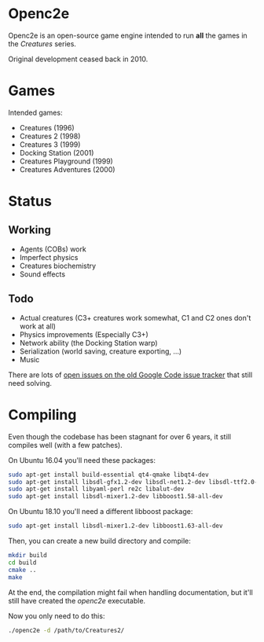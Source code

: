 # Openc2e

Openc2e is an open-source game engine intended to
run **all** the games in the _Creatures_ series.

Original development ceased back in 2010.

# Games

Intended games:

* Creatures (1996)
* Creatures 2 (1998)
* Creatures 3 (1999)
* Docking Station (2001)
* Creatures Playground (1999)
* Creatures Adventures (2000)

# Status

## Working

* Agents (COBs) work
* Imperfect physics
* Creatures biochemistry
* Sound effects

## Todo

* Actual creatures (C3+ creatures work somewhat, C1 and C2 ones don't work at all)
* Physics improvements (Especially C3+)
* Network ability (the Docking Station warp)
* Serialization (world saving, creature exporting, ...)
* Music

There are lots of [open issues on the old Google Code issue tracker](https://code.google.com/archive/p/openc2e/issues) that still need solving.

# Compiling

Even though the codebase has been stagnant for over 6 years, it still compiles well (with a few patches).

On Ubuntu 16.04 you'll need these packages:

```bash
sudo apt-get install build-essential qt4-qmake libqt4-dev
sudo apt-get install libsdl-gfx1.2-dev libsdl-net1.2-dev libsdl-ttf2.0-dev
sudo apt-get install libyaml-perl re2c libalut-dev
sudo apt-get install libsdl-mixer1.2-dev libboost1.58-all-dev
```

On Ubuntu 18.10 you'll need a different libboost package:

```bash
sudo apt-get install libsdl-mixer1.2-dev libboost1.63-all-dev
```

Then, you can create a new build directory and compile:

```bash
mkdir build
cd build
cmake ..
make
```

At the end, the compilation might fail when handling documentation,
but it'll still have created the *openc2e* executable.

Now you only need to do this:

```bash
./openc2e -d /path/to/Creatures2/
```


